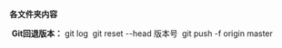 **各文件夹内容**

​		**Git回退版本：** git log
​								git reset --head 版本号
​								git push -f origin master


